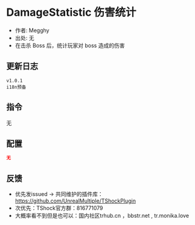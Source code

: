 # DamageStatistic 伤害统计

- 作者: Megghy
- 出处: 无
- 在击杀 Boss 后，统计玩家对 boss 造成的伤害

## 更新日志

```
v1.0.1
i18n预备
```

## 指令

无

## 配置

```json
无
```

## 反馈

- 优先发issued -> 共同维护的插件库：https://github.com/UnrealMultiple/TShockPlugin
- 次优先：TShock官方群：816771079
- 大概率看不到但是也可以：国内社区trhub.cn ，bbstr.net , tr.monika.love

